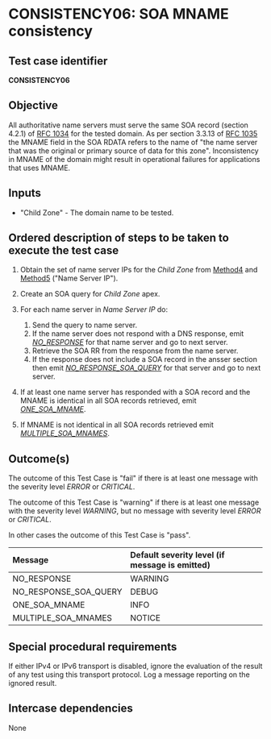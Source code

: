 # CONSISTENCY06: SOA MNAME consistency

## Test case identifier

**CONSISTENCY06**

## Objective

All authoritative name servers must serve the same SOA record (section
4.2.1) of [RFC 1034] for the tested domain. As per section 3.3.13 of 
[RFC 1035] the MNAME field in the SOA RDATA refers to the name of 
"the name server that was the original or primary source of data 
for this zone". Inconsistency in MNAME of the domain might result in 
operational failures for applications that uses MNAME.

## Inputs

* "Child Zone" - The domain name to be tested.

## Ordered description of steps to be taken to execute the test case

 1. Obtain the set of name server IPs for the *Child Zone* from [Method4] 
    and [Method5] ("Name Server IP").

 2. Create an SOA query for *Child Zone* apex.

 3. For each name server in *Name Server IP* do:

    1. Send the query to name server.
    2. If the name server does not respond with a DNS response, 
       emit *[NO_RESPONSE]* for that name server and go to next server.
    3. Retrieve the SOA RR from the response from the name server.
    4. If the response does not include a SOA record in the ansser section
       then emit *[NO_RESPONSE_SOA_QUERY]* for that server and go to next
       server.

 4. If at least one name server has responded with a SOA record and the 
    MNAME is identical in all SOA records retrieved, emit *[ONE_SOA_MNAME]*.

 5. If MNAME is not identical in all SOA records retrieved emit 
    *[MULTIPLE_SOA_MNAMES]*.

## Outcome(s)

The outcome of this Test Case is "fail" if there is at least one message
with the severity level *ERROR* or *CRITICAL*.

The outcome of this Test Case is "warning" if there is at least one message
with the severity level *WARNING*, but no message with severity level
*ERROR* or *CRITICAL*.

In other cases the outcome of this Test Case is "pass".

Message                       | Default severity level (if message is emitted)
:-----------------------------|:-----------------------------------
NO_RESPONSE                   | WARNING
NO_RESPONSE_SOA_QUERY         | DEBUG
ONE_SOA_MNAME                 | INFO
MULTIPLE_SOA_MNAMES           | NOTICE


## Special procedural requirements	

If either IPv4 or IPv6 transport is disabled, ignore the evaluation of the
result of any test using this transport protocol. Log a message reporting
on the ignored result.

## Intercase dependencies

None


[RFC 1034]: https://tools.ietf.org/html/rfc1035

[RFC 1035]: https://tools.ietf.org/html/rfc1035

[Method4]: ../Methods.md#method-4-obtain-glue-address-records-from-parent

[Method5]: ../Methods.md#method-5-obtain-the-name-server-address-records-from-child

[NO_RESPONSE]: #outcomes

[NO_RESPONSE_SOA_QUERY]: #outcomes

[ONE_SOA_MNAME]: #outcomes

[MULTIPLE_SOA_MNAMES]: #outcomes

